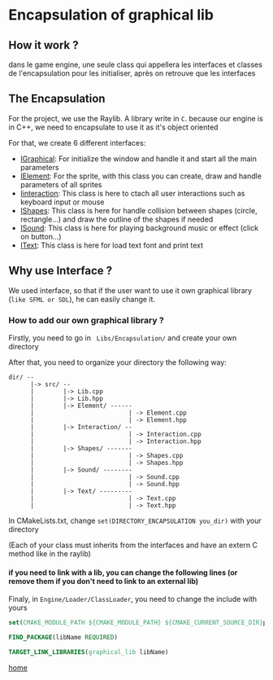 # Encapsulation of graphical lib

## How it work ?

dans le game engine, une seule class qui appellera les interfaces et classes de l'encapsulation pour les initialiser, après on retrouve que les interfaces

## The Encapsulation

For the project, we use the Raylib. A library write in ```C```. because our engine is in C++, we need to encapsulate to use it as it's object oriented

For that, we create 6 different interfaces:

- [IGraphical](../include/IGraphical.hpp): For initialize the window and handle it and start all the main parameters
- [IElement](../include/IElement.hpp): For the sprite, with this class you can create, draw and handle parameters of all sprites
- [Iinteraction](../include/Iinteraction.hpp): This class is here to ctach all user interactions such as keyboard input or mouse
- [IShapes](../include/IShapes.hpp): This class is here for handle collision between shapes (circle, rectangle...) and draw the outline of the shapes if needed
- [ISound](../include/ISound.hpp): This class is here for playing background music or effect (click on button...)
- [IText](../include/IText.hpp): This class is here for load text font and print text

## Why use Interface ?

We used interface, so that if the user want to use it own graphical library (```like SFML or SDL```), he can easily change it.

### How to add our own graphical library ?

Firstly, you need to go in ``` Libs/Encapsulation/``` and create your own directory

After that, you need to organize your directory the following way:
```
dir/ --
      |-> src/ --
      |        |-> Lib.cpp
      |        |-> Lib.hpp
      |        |-> Element/ ------
      |                          | -> Element.cpp
      |                          | -> Element.hpp
      |        |-> Interaction/ --
      |                          | -> Interaction.cpp
      |                          | -> Interaction.hpp 
      |        |-> Shapes/ -------
      |                          | -> Shapes.cpp
      |                          | -> Shapes.hpp
      |        |-> Sound/ --------
      |                          | -> Sound.cpp
      |                          | -> Sound.hpp
      |        |-> Text/ ---------
      |                          | -> Text.cpp
      |                          | -> Text.hpp
```

In CMakeLists.txt, change ``` set(DIRECTORY_ENCAPSULATION you_dir) ``` with your directory

(Each of your class must inherits from the interfaces and have an extern C method like in the raylib)

#### if you need to link with a lib, you can change the following lines (or remove them if you don't need to link to an external lib)

Finaly, in ```Engine/Loader/ClassLoader```, you need to change the include with yours

``` cmake
set(CMAKE_MODULE_PATH ${CMAKE_MODULE_PATH} ${CMAKE_CURRENT_SOURCE_DIR}path/to/your/lib/finder)

FIND_PACKAGE(libName REQUIRED)

TARGET_LINK_LIBRARIES(graphical_lib libName)
```

[home](/../../)
